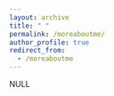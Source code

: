 ```yaml
---
layout: archive
title: " "
permalink: /moreaboutme/
author_profile: true
redirect_from:
  - /moreaboutme
---
```


NULL
